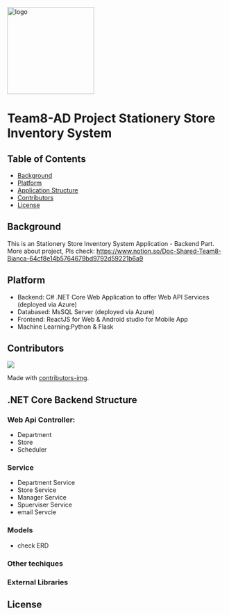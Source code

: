 <div float=right>
  <img src="https://cdn0.iconfinder.com/data/icons/everything-icons-vol-1/512/university-school-education-college-01-512.png" width="200" alt="logo"/>
</div>

# Team8-AD Project Stationery Store Inventory System

## Table of Contents
- [Background](#background)
- [Platform](#platform)
- [Application Structure](#structure)
- [Contributors](#contributors)
- [License](#license)


## Background
This is an Stationery Store Inventory System Application - Backend Part.
More about project, Pls check: https://www.notion.so/Doc-Shared-Team8-Bianca-64cf8e14b5764679bd9792d59221b6a9

## Platform
- Backend: C# .NET Core Web Application to offer Web API Services (deployed via Azure)
- Databased: MsSQL Server (deployed via Azure)
- Frontend: ReactJS for Web & Android studio for Mobile App
- Machine Learning:Python & Flask


## Contributors
<a href="https://github.com/BiancaZYCao/BackendAD/graphs/contributors">
  <img src="https://contributors-img.web.app/image?repo=BiancaZYCao/BackendAD" />
</a>

Made with [contributors-img](https://contributors-img.web.app).


## .NET Core Backend Structure
### Web Api Controller:
  - Department 
  - Store 
  - Scheduler
  
### Service 
  - Department Service
  - Store Service
  - Manager Service
  - Spuerviser Service
  - email Servcie 
  
### Models
  - check ERD
 
### Other techiques

### External Libraries

  
## License

